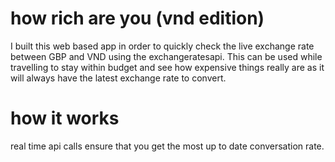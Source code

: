 # how rich are you (vnd edition)
I built this web based app in order to quickly check the live exchange rate between GBP and VND using the exchangeratesapi. This can be used while travelling to stay within budget and see how expensive things really are as it will always have the latest exchange rate to convert.

# how it works
real time api calls ensure that you get the most up to date conversation rate.
